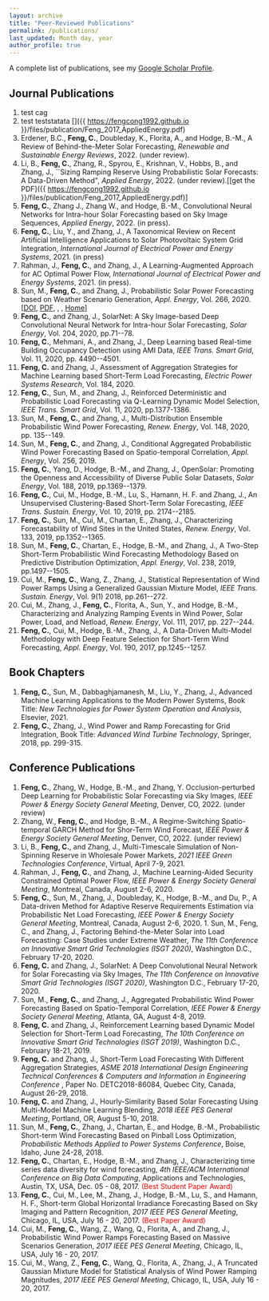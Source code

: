 ```yaml
---
layout: archive
title: "Peer-Reviewed Publications"
permalink: /publications/
last_updated: Month day, year
author_profile: true
---
```


A complete list of publications, see my [Google Scholar Profile](https://scholar.google.com/citations?user=pT_iWwoAAAAJ&hl=en). 


Journal Publications
------
1. test cag <a href="https://www.sciencedirect.com/science/article/abs/pii/S0306261920303354"><i class='fas fa-link'></i></a>
1. test teststatata [<i class='fas fa-link'></i>]({{ https://fengcong1992.github.io }}/files/publication/Feng_2017_AppliedEnergy.pdf)
1. Erdener, B.C., **Feng, C.**, Doubleday, K., Florita, A., and Hodge, B.-M., A Review of Behind-the-Meter Solar Forecasting, *Renewable and Sustainable Energy Reviews*, 2022. (under review).	
1.  Li, B., **Feng, C.**, Zhang, R., Spyrou, E., Krishnan, V., Hobbs, B., and Zhang, J., ``Sizing Ramping Reserve Using Probabilistic Solar Forecasts: A Data-Driven Method", *Applied Energy*, 2022. (under review).[[get the PDF]({{ https://fengcong1992.github.io }}/files/publication/Feng_2017_AppliedEnergy.pdf)]
1. **Feng, C.**, Zhang J., Zhang W., and Hodge, B.-M., Convolutional Neural Networks for Intra-hour Solar Forecasting based on Sky Image Sequences, *Applied Energy*, 2022. (in press).
1. **Feng, C.**, Liu, Y., and Zhang, J., A Taxonomical Review on Recent Artificial Intelligence Applications to Solar Photovoltaic System Grid Integration, *International Journal of Electrical Power and Energy Systems*, 2021. (in press)
1. Rahman, J., **Feng, C.**, and Zhang, J., A Learning-Augmented Approach for AC Optimal Power Flow, *International Journal of Electrical Power and Energy Systems*, 2021. (in press).
1. Sun, M., **Feng, C.**, and Zhang, J., Probabilistic Solar Power Forecasting based on Weather Scenario Generation, *Appl. Energy*, Vol. 266, 2020. [[DOI](https://www.sciencedirect.com/science/article/abs/pii/S0306261920303354), [PDF]("https://github.com/fengcong1992/fengcong1992.github.io/blob/master/files/publication/Feng_2020_AppliedEnergy.pdf"), <i class="fas fa-file-pdf"></i>, <i class="fas fa-link"></i>, <a href="{{ https://www.sciencedirect.com/science/article/abs/pii/S0306261920303354 }}"><i class='fas fa-file-link'></i>Home</a>]
1. **Feng, C.**, and Zhang, J., SolarNet: A Sky Image-based Deep Convolutional Neural Network for Intra-hour Solar Forecasting, *Solar Energy*, Vol. 204, 2020, pp.71--78. 
1. **Feng, C.**, Mehmani, A., and Zhang, J., Deep Learning based Real-time Building Occupancy Detection using AMI Data, *IEEE Trans. Smart Grid*, Vol. 11, 2020, pp. 4490--4501. 
1. **Feng, C.** and Zhang, J., Assessment of Aggregation Strategies for Machine Learning based Short-Term Load Forecasting, *Electric Power Systems Research*, Vol. 184, 2020. 
1.	 **Feng, C.**, Sun, M., and Zhang, J., Reinforced Deterministic and Probabilistic Load Forecasting via Q-Learning Dynamic Model Selection, *IEEE Trans. Smart Grid*, Vol. 11, 2020, pp.1377-1386. 
1.	 Sun, M., **Feng, C.**, and Zhang, J., Multi-Distribution Ensemble Probabilistic Wind Power Forecasting, *Renew. Energy*, Vol. 148, 2020, pp. 135--149. 
1.	 Sun, M., **Feng, C.**, and Zhang, J., Conditional Aggregated Probabilistic Wind Power Forecasting Based on Spatio-temporal Correlation, *Appl. Energy*, Vol. 256, 2019.
1.	 **Feng, C.**, Yang, D., Hodge, B.-M., and Zhang, J., OpenSolar: Promoting the Openness and Accessibility of Diverse Public Solar Datasets, *Solar Energy*, Vol. 188, 2019, pp.1369--1379. 
1.	 **Feng, C.**, Cui, M., Hodge, B.-M., Lu, S., Hamann, H. F. and Zhang, J., An Unsupervised Clustering-Based Short-Term Solar Forecasting, *IEEE Trans. Sustain. Energy*, Vol. 10, 2019, pp. 2174--2185.
1.	 **Feng, C.**, Sun, M., Cui, M., Chartan, E., Zhang, J., Characterizing Forecastability of Wind Sites in the United States,  *Renew. Energy*, Vol. 133, 2019, pp.1352--1365. 
1.	 Sun, M., **Feng, C.**, Chartan, E., Hodge, B.-M., and Zhang, J., A Two-Step Short-Term Probabilistic Wind Forecasting Methodology Based on Predictive Distribution Optimization, *Appl. Energy*, Vol. 238, 2019, pp.1497--1505. 
1.	 Cui, M., **Feng, C.**, Wang, Z., Zhang, J., Statistical Representation of Wind Power Ramps Using a Generalized Gaussian Mixture Model, *IEEE Trans. Sustain. Energy*, Vol. 9(1) 2018, pp.261--272.
1.	 Cui, M., Zhang, J., **Feng, C.**, Florita, A., Sun, Y., and Hodge, B.-M., Characterizing and Analyzing Ramping Events in Wind Power, Solar Power, Load, and Netload, *Renew. Energy*, Vol. 111, 2017, pp. 227--244.
1.	**Feng, C.**, Cui, M., Hodge, B.-M., Zhang, J., A Data-Driven Multi-Model Methodology with Deep Feature Selection for Short-Term Wind Forecasting, *Appl. Energy*, Vol. 190, 2017, pp.1245--1257.
	
Book Chapters
------
1. **Feng, C.**, Sun, M., Dabbaghjamanesh, M., Liu, Y., Zhang, J., Advanced Machine Learning Applications to the Modern Power Systems, Book Title: *New Technologies for Power System Operation and Analysis*, Elsevier, 2021. 
1. **Feng, C.**, Zhang, J., Wind Power and Ramp Forecasting for Grid Integration, Book Title: *Advanced Wind Turbine Technology*, Springer, 2018, pp. 299-315.

Conference Publications
------
1. **Feng, C.**, Zhang, W.,  Hodge, B.-M., and Zhang, Y. Occlusion-perturbed Deep Learning for Probabilistic Solar Forecasting via Sky Images, *IEEE Power \& Energy Society General Meeting*, Denver, CO, 2022. (under review)  
1. Zhang, W., **Feng, C.**, and Hodge, B.-M., A Regime-Switching Spatio-temporal GARCH Method for Shor-Term Wind Forecast, *IEEE Power & Energy Society General Meeting*, Denver, CO, 2022. (under review)  
1. Li, B., **Feng, C.**, and Zhang, J., Multi-Timescale Simulation of Non-Spinning Reserve in Wholesale Power Markets, *2021 IEEE Green Technologies Conference*, Virtual, April 7-9, 2021. 
1. Rahman, J., **Feng, C.**, and Zhang, J., Machine Learning-Aided Security Constrained Optimal Power Flow, *IEEE Power & Energy Society General Meeting*, Montreal, Canada, August 2-6, 2020.  
1. **Feng, C.**, Sun, M., Zhang, J., Doubleday, K., Hodge, B.-M., and Du, P., A Data-driven Method for Adaptive Reserve Requirements Estimation via Probabilistic Net Load Forecasting, *IEEE Power & Energy Society General Meeting*, Montreal, Canada, August 2-6, 2020. 1.	Sun, M., Feng, C., and Zhang, J., Factoring Behind-the-Meter Solar into Load Forecasting: Case Studies under Extreme Weather, *The 11th Conference on Innovative Smart Grid Technologies (ISGT 2020)*, Washington D.C., February 17-20, 2020. 
1. **Feng, C.** and Zhang, J., SolarNet: A Deep Convolutional Neural Network for Solar Forecasting via Sky Images, *The 11th Conference on Innovative Smart Grid Technologies (ISGT 2020)*, Washington D.C., February 17-20, 2020. 
1. Sun, M., **Feng, C.**,  and Zhang, J., Aggregated Probabilistic Wind Power Forecasting Based on Spatio-Temporal Correlation, *IEEE Power & Energy Society General Meeting*, Atlanta, GA, August 4-8, 2019. 
1. **Feng, C.** and Zhang, J., Reinforcement Learning based Dynamic Model Selection for Short-Term Load Forecasting, *The 10th Conference on Innovative Smart Grid Technologies (ISGT 2019)*, Washington D.C., February 18-21, 2019. 
1. **Feng, C.** and Zhang, J., Short-Term Load Forecasting With Different Aggregation Strategies, *ASME 2018 International Design Engineering Technical Conferences & Computers and Information in Engineering Conference* , Paper No. DETC2018-86084, Quebec City, Canada, August 26-29, 2018.
1. **Feng, C.**  and Zhang, J., Hourly-Similarity Based Solar Forecasting Using Multi-Model Machine Learning Blending, *2018 IEEE PES General Meeting*, Portland, OR, August 5-10, 2018.
1. Sun, M., **Feng, C.**,  Zhang, J., Chartan, E., and Hodge, B.-M., Probabilistic Short-term Wind Forecasting Based on Pinball Loss Optimization, *Probabilistic Methods Applied to Power Systems Conference*, Boise, Idaho, June 24-28, 2018.
1. **Feng, C.**, Chartan, E., Hodge, B.-M., and Zhang, J., Characterizing time series data diversity for wind forecasting, *4th IEEE/ACM International Conference on Big Data Computing*, Applications and Technologies, Austin, TX, USA, Dec. 05 - 08, 2017. <span style="color:red">(Best Student Paper Award)</span>
1. **Feng, C.**, Cui, M., Lee, M., Zhang, J., Hodge, B.-M., Lu, S., and Hamann, H. F., Short-term Global Horizontal Irradiance Forecasting Based on Sky Imaging and Pattern Recognition, *2017 IEEE PES General Meeting*, Chicago, IL, USA, July 16 - 20, 2017. <span style="color:red">(Best Paper Award)</span> 
1. Cui, M., **Feng, C.**, Wang, Z., Wang, Q., Florita, A., and Zhang, J., Probabilistic Wind Power Ramps Forecasting Based on Massive Scenarios Generation, *2017 IEEE PES General Meeting*, Chicago, IL, USA, July 16 - 20, 2017. 
1. Cui, M., Wang, Z., **Feng, C.**, Wang, Q., Florita, A., Zhang, J., A Truncated Gaussian Mixture Model for Statistical Analysis of Wind Power Ramping Magnitudes, *2017 IEEE PES General Meeting*, Chicago, IL, USA, July 16 - 20, 2017. 


